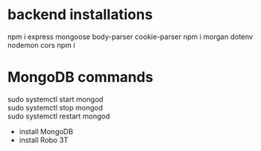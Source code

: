 # backend installations
npm i express mongoose body-parser cookie-parser
npm i morgan dotenv nodemon cors
npm i 

# MongoDB commands
sudo systemctl start mongod  
sudo systemctl stop mongod  
sudo systemctl restart mongod  

- install MongoDB
- install Robo 3T
